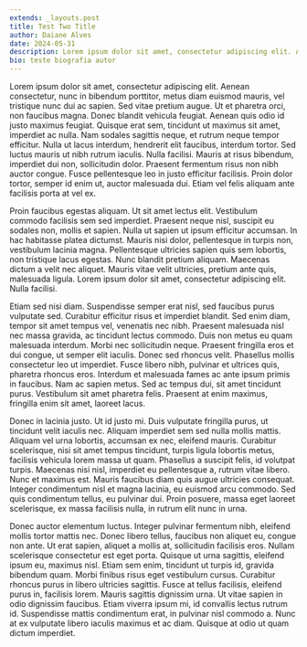 ```yaml
---
extends: _layouts.post
title: Test Two Title
author: Daiane Alves
date: 2024-05-31
description: Lorem ipsum dolor sit amet, consectetur adipiscing elit. Aenean consectetur, nunc in bibendum porttitor, metus diam euismod mauris, vel tristique nunc dui ac sapien. Sed vitae pretium augue.
bio: teste biografia autor
---
```


Lorem ipsum dolor sit amet, consectetur adipiscing elit. Aenean consectetur, nunc in bibendum porttitor, metus diam euismod mauris, vel tristique nunc dui ac sapien. Sed vitae pretium augue. Ut et pharetra orci, non faucibus magna. Donec blandit vehicula feugiat. Aenean quis odio id justo maximus feugiat. Quisque erat sem, tincidunt ut maximus sit amet, imperdiet ac nulla. Nam sodales sagittis neque, et rutrum neque tempor efficitur. Nulla ut lacus interdum, hendrerit elit faucibus, interdum tortor. Sed luctus mauris ut nibh rutrum iaculis. Nulla facilisi. Mauris at risus bibendum, imperdiet dui non, sollicitudin dolor. Praesent fermentum risus non nibh auctor congue. Fusce pellentesque leo in justo efficitur facilisis. Proin dolor tortor, semper id enim ut, auctor malesuada dui. Etiam vel felis aliquam ante facilisis porta at vel ex.

Proin faucibus egestas aliquam. Ut sit amet lectus elit. Vestibulum commodo facilisis sem sed imperdiet. Praesent neque nisl, suscipit eu sodales non, mollis et sapien. Nulla ut sapien ut ipsum efficitur accumsan. In hac habitasse platea dictumst. Mauris nisi dolor, pellentesque in turpis non, vestibulum lacinia magna. Pellentesque ultricies sapien quis sem lobortis, non tristique lacus egestas. Nunc blandit pretium aliquam. Maecenas dictum a velit nec aliquet. Mauris vitae velit ultricies, pretium ante quis, malesuada ligula. Lorem ipsum dolor sit amet, consectetur adipiscing elit. Nulla facilisi.

Etiam sed nisi diam. Suspendisse semper erat nisl, sed faucibus purus vulputate sed. Curabitur efficitur risus et imperdiet blandit. Sed enim diam, tempor sit amet tempus vel, venenatis nec nibh. Praesent malesuada nisl nec massa gravida, ac tincidunt lectus commodo. Duis non metus eu quam malesuada interdum. Morbi nec sollicitudin neque. Praesent fringilla eros et dui congue, ut semper elit iaculis. Donec sed rhoncus velit. Phasellus mollis consectetur leo ut imperdiet. Fusce libero nibh, pulvinar et ultrices quis, pharetra rhoncus eros. Interdum et malesuada fames ac ante ipsum primis in faucibus. Nam ac sapien metus. Sed ac tempus dui, sit amet tincidunt purus. Vestibulum sit amet pharetra felis. Praesent at enim maximus, fringilla enim sit amet, laoreet lacus.

Donec in lacinia justo. Ut id justo mi. Duis vulputate fringilla purus, ut tincidunt velit iaculis nec. Aliquam imperdiet sem sed nulla mollis mattis. Aliquam vel urna lobortis, accumsan ex nec, eleifend mauris. Curabitur scelerisque, nisi sit amet tempus tincidunt, turpis ligula lobortis metus, facilisis vehicula lorem massa ut quam. Phasellus a suscipit felis, id volutpat turpis. Maecenas nisi nisl, imperdiet eu pellentesque a, rutrum vitae libero. Nunc et maximus est. Mauris faucibus diam quis augue ultricies consequat. Integer condimentum nisl et magna lacinia, eu euismod arcu commodo. Sed quis condimentum tellus, eu pulvinar dui. Proin posuere, massa eget laoreet scelerisque, ex massa facilisis nulla, in rutrum elit nunc in urna.

Donec auctor elementum luctus. Integer pulvinar fermentum nibh, eleifend mollis tortor mattis nec. Donec libero tellus, faucibus non aliquet eu, congue non ante. Ut erat sapien, aliquet a mollis at, sollicitudin facilisis eros. Nullam scelerisque consectetur est eget porta. Quisque ut urna sagittis, eleifend ipsum eu, maximus nisl. Etiam sem enim, tincidunt ut turpis id, gravida bibendum quam. Morbi finibus risus eget vestibulum cursus. Curabitur rhoncus purus in libero ultricies sagittis. Fusce at tellus facilisis, eleifend purus in, facilisis lorem. Mauris sagittis dignissim urna. Ut vitae sapien in odio dignissim faucibus. Etiam viverra ipsum mi, id convallis lectus rutrum id. Suspendisse mattis condimentum erat, in pulvinar nisl commodo a. Nunc at ex vulputate libero iaculis maximus et ac diam. Quisque at odio ut quam dictum imperdiet.
